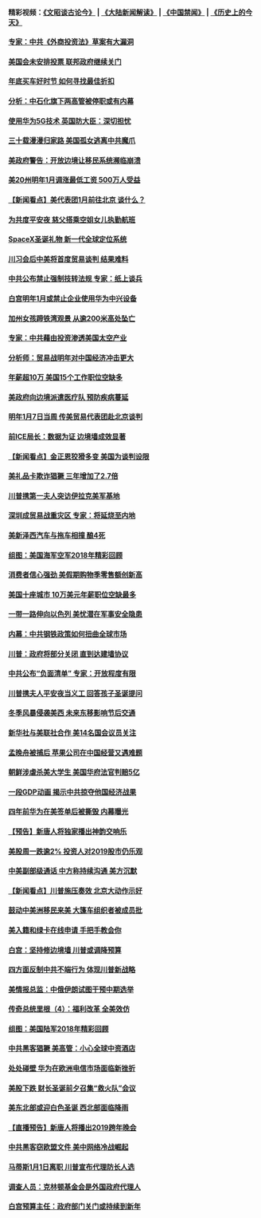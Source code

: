 #### 精彩视频：[《文昭谈古论今》](https://github.com/gfw-breaker/wenzhao/blob/master/README.md?t=12280331) | [《大陆新闻解读》](https://github.com/gfw-breaker/ntdtv-comedy/blob/master/README.md?t=12280331) | [《中国禁闻》](https://github.com/gfw-breaker/ntdtv-news/blob/master/README.md?t=12280331) | [《历史上的今天》](https://github.com/gfw-breaker/today-in-history/blob/master/README.md?t=12280331) 

#### [专家：中共《外商投资法》草案有大漏洞](../pages/nsc412/n10936926.md?t=12280331) 

#### [美国会未安排投票 联邦政府继续关门](../pages/nsc412/n10936951.md?t=12280331) 

#### [年底买车好时节 如何寻找最佳折扣](../pages/nsc412/n10936868.md?t=12280331) 

#### [分析：中石化旗下两高管被停职或有内幕](../pages/nsc412/n10936480.md?t=12280331) 

#### [使用华为5G技术 英国防大臣：深切担忧](../pages/nsc412/n10936847.md?t=12280331) 

#### [三十载漫漫归家路 美国孤女逃离中共魔爪](../pages/nsc412/n10936863.md?t=12280331) 

#### [美政府警告：开放边境让移民系统濒临崩溃](../pages/nsc412/n10936858.md?t=12280331) 

#### [美20州明年1月调涨最低工资 500万人受益](../pages/nsc412/n10936813.md?t=12280331) 

#### [【新闻看点】美代表团1月前往北京 谈什么？](../pages/nsc412/n10936420.md?t=12280331) 

#### [为共度平安夜 慈父搭乘空姐女儿执勤航班](../pages/nsc412/n10936619.md?t=12280331) 

#### [SpaceX圣诞礼物 新一代全球定位系统](../pages/nsc412/n10936794.md?t=12280331) 

#### [川习会后中美将首度贸易谈判 结果难料](../pages/nsc412/n10936366.md?t=12280331) 

#### [中共公布禁止强制技转法规 专家：纸上谈兵](../pages/nsc412/n10936522.md?t=12280331) 

#### [白宫明年1月或禁止企业使用华为中兴设备](../pages/nsc412/n10936276.md?t=12280331) 

#### [加州女孩蹄铁湾观景 从逾200米高处坠亡](../pages/nsc412/n10935708.md?t=12280331) 

#### [专家：中共藉由投资渗透美国太空产业](../pages/nsc412/n10935605.md?t=12280331) 

#### [分析师：贸易战明年对中国经济冲击更大](../pages/nsc412/n10934732.md?t=12280331) 

#### [年薪超10万 美国15个工作职位空缺多](../pages/nsc412/n10934753.md?t=12280331) 

#### [美政府向边境派遣医疗队 预防疾病蔓延](../pages/nsc412/n10934482.md?t=12280331) 

#### [明年1月7日当周 传美贸易代表团赴北京谈判](../pages/nsc412/n10934528.md?t=12280331) 

#### [前ICE局长：数据为证 边境墙成效显著](../pages/nsc412/n10934433.md?t=12280331) 

#### [【新闻看点】金正恩狡猾多变 美国为谈判设限](../pages/nsc412/n10934183.md?t=12280331) 

#### [美礼品卡欺诈猖獗 三年增加了2.7倍](../pages/nsc412/n10934218.md?t=12280331) 

#### [川普携第一夫人突访伊拉克美军基地](../pages/nsc412/n10934352.md?t=12280331) 

#### [深圳成贸易战重灾区 专家：将延烧至内地](../pages/nsc412/n10934053.md?t=12280331) 

#### [美新泽西汽车与拖车相撞 酿4死](../pages/nsc412/n10933905.md?t=12280331) 

#### [组图：美国海军空军2018年精彩回顾](../pages/nsc412/n10933462.md?t=12280331) 

#### [消费者信心强劲 美假期购物季零售额创新高](../pages/nsc412/n10932860.md?t=12280331) 

#### [美国十座城市 10万美元年薪职位空缺最多](../pages/nsc412/n10927195.md?t=12280331) 

#### [一带一路伸向以色列 美忧潜在军事安全隐患](../pages/nsc412/n10932712.md?t=12280331) 

#### [内幕：中共钢铁政策如何扭曲全球市场](../pages/nsc412/n10932207.md?t=12280331) 

#### [川普：政府将部分关闭 直到达建墙协议](../pages/nsc412/n10932554.md?t=12280331) 

#### [中共公布“负面清单” 专家：开放程度有限](../pages/nsc412/n10932450.md?t=12280331) 

#### [川普携夫人平安夜当义工 回答孩子圣诞提问](../pages/nsc412/n10932348.md?t=12280331) 

#### [冬季风暴侵袭美西 未来东移影响节后交通](../pages/nsc412/n10932328.md?t=12280331) 

#### [新华社与美联社合作 美14名国会议员关注](../pages/nsc412/n10932196.md?t=12280331) 

#### [孟晚舟被捕后 苹果公司在中国经营又遇难题](../pages/nsc412/n10931515.md?t=12280331) 

#### [朝鲜涉虐杀美大学生 美国华府法官判赔5亿](../pages/nsc412/n10931032.md?t=12280331) 

#### [一段GDP动画 揭示中共掠夺他国经济战果](../pages/nsc412/n10930922.md?t=12280331) 

#### [四年前华为在美签单后被撕毁 内幕曝光](../pages/nsc412/n10930781.md?t=12280331) 

#### [【预告】新唐人将独家播出神韵交响乐](../pages/nsc412/n10912037.md?t=12280331) 

#### [美股周一跌逾2% 投资人对2019股市仍乐观](../pages/nsc412/n10930753.md?t=12280331) 

#### [中美副部级通话 中方称持续沟通 美方沉默](../pages/nsc412/n10930456.md?t=12280331) 

#### [【新闻看点】川普施压奏效 北京大动作示好](../pages/nsc412/n10930510.md?t=12280331) 

#### [鼓动中美洲移民来美 大篷车组织者被成员批](../pages/nsc412/n10930604.md?t=12280331) 

#### [美入籍和绿卡在线申请 手把手教会你](../pages/nsc412/n10930508.md?t=12280331) 

#### [白宫：坚持修边境墙 川普或调降预算](../pages/nsc412/n10930585.md?t=12280331) 

#### [四方面反制中共不端行为 体现川普新战略](../pages/nsc412/n10930171.md?t=12280331) 

#### [美情报总监：中俄伊朗试图干预中期选举](../pages/nsc412/n10930391.md?t=12280331) 

#### [传奇总统里根（4）：福利改革 全美效仿](../pages/nsc412/n10929549.md?t=12280331) 

#### [组图：美国陆军2018年精彩回顾](../pages/nsc412/n10929712.md?t=12280331) 

#### [中共黑客猖獗 美高管：小心全球中资酒店](../pages/nsc412/n10929251.md?t=12280331) 

#### [处处碰壁 华为在欧洲电信市场面临新挫折](../pages/nsc412/n10929057.md?t=12280331) 

#### [美股下跌 财长圣诞前夕召集“救火队”会议](../pages/nsc412/n10928985.md?t=12280331) 

#### [美东北部或迎白色圣诞 西北部面临降雨](../pages/nsc412/n10928688.md?t=12280331) 

#### [【直播预告】新唐人将播出2019跨年晚会](../pages/nsc412/n10921399.md?t=12280331) 

#### [中共黑客窃欧盟文件 美中网络冷战崛起](../pages/nsc412/n10928801.md?t=12280331) 

#### [马蒂斯1月1日离职 川普宣布代理防长人选](../pages/nsc412/n10928618.md?t=12280331) 

#### [调查人员：克林顿基金会是外国政府代理人](../pages/nsc412/n10927653.md?t=12280331) 

#### [白宫预算主任：政府部门关门或持续到新年](../pages/nsc412/n10928590.md?t=12280331) 

